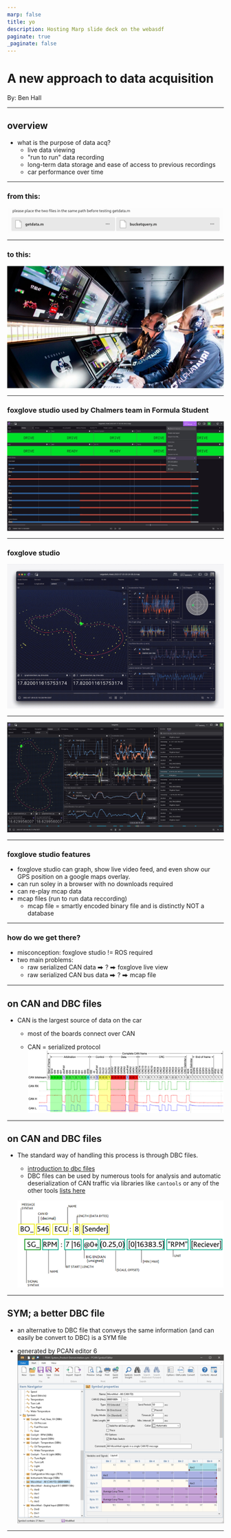 ```yaml
---
marp: false
title: yo
description: Hosting Marp slide deck on the webasdf
paginate: true
_paginate: false
---
```


# <!--fit--> A new approach to data acquisition

By: Ben Hall

---
## overview
- what is the purpose of data acq?
    - live data viewing
    - "run to run" data recording
    - long-term data storage and ease of access to previous recordings
    - car performance over time

---
### from this:
![Alt text](https://raw.githubusercontent.com/RCMast3r/data_acq_presentation/master/image-4.png)

---
### to this:
![Alt text](https://raw.githubusercontent.com/RCMast3r/data_acq_presentation/master/image-5.png)

---
### foxglove studio used by Chalmers team in Formula Student
![Alt text](https://raw.githubusercontent.com/RCMast3r/data_acq_presentation/master/image-6.png)

---
### foxglove studio

![gif](extension.gif)

---
![Alt text](https://raw.githubusercontent.com/RCMast3r/data_acq_presentation/master/image-7.png)

---
### foxglove studio features
- foxglove studio can graph, show live video feed, and even show our GPS position on a google maps overlay.
- can run soley in a browser with no downloads required
- can re-play mcap data
- mcap files (run to run data reccording)
    - mcap file = smartly encoded binary file and is distinctly NOT a database

---
### how do we get there?
- misconception: foxglove studio != ROS required
- two main problems:
    - raw serialized CAN data ⮕ ? ⮕ foxglove live view 
    - raw serialized CAN bus data ⮕ ? ⮕ mcap file 
---
## on CAN and DBC files
- CAN is the largest source of data on the car
    - most of the boards connect over CAN
    
    - CAN = serialized protocol
    ![CAN data](https://raw.githubusercontent.com/RCMast3r/data_acq_presentation/master/image.png)

---
## on CAN and DBC files
- The standard way of handling this process is through DBC files.
    - [introduction to dbc files](https://www.csselectronics.com/pages/can-dbc-file-database-intro)
    - DBC files can be used by numerous tools for analysis and automatic deserialization of CAN traffic via libraries like `cantools` or any of the other tools [lists here](https://github.com/iDoka/awesome-canbus?tab=readme-ov-file#converters-and-parsers)

    ![bg right 90%](https://raw.githubusercontent.com/RCMast3r/data_acq_presentation/master/image-2.png)
---

## SYM; a better DBC file
- an alternative to DBC file that conveys the same information (and can easily be convert to DBC) is a SYM file
    
- generated by PCAN editor 6
![bg right 95%](https://raw.githubusercontent.com/RCMast3r/data_acq_presentation/master/image-3.png)

---
